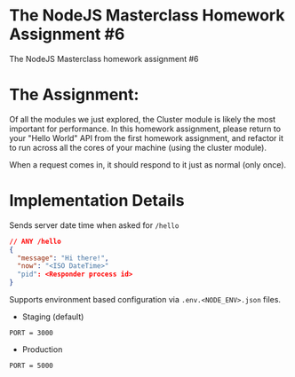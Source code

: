 # The NodeJS Masterclass Homework Assignment #6

The NodeJS Masterclass homework assignment #6

# The Assignment:

Of all the modules we just explored, the Cluster module is likely the most important for performance. In this homework assignment, please return to your "Hello World" API from the first homework assignment, and refactor it to run across all the cores of your machine (using the cluster module).

When a request comes in, it should respond to it just as normal (only once).

# Implementation Details

Sends server date time when asked for `/hello`

```json
// ANY /hello
{
  "message": "Hi there!",
  "now": "<ISO DateTime>"
  "pid": <Responder process id>
}
```

Supports environment based configuration via `.env.<NODE_ENV>.json` files.

- Staging (default)

```
PORT = 3000
```

- Production

```
PORT = 5000
```
